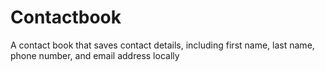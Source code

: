 # Contactbook
 A contact book that saves contact details, including first name, last name, phone number, and email address locally
